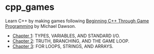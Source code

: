 # cpp_games

Learn C++ by making games following [Beginning C++ Through Game Programming](https://www.amazon.es/Beginning-C-Through-Game-Programming/dp/1305109910/ref=sr_1_fkmr0_1?__mk_es_ES=%C3%85M%C3%85%C5%BD%C3%95%C3%91&keywords=learn+c%2B%2B+through+example&qid=1560793025&s=gateway&sr=8-1-fkmr0) by Michael Dawson.

- [Chapter 1](./ch1): TYPES, VARIABLES, AND STANDARD I/O.
- [Chapter 2](./ch2): TRUTH, BRANCHING, AND THE GAME LOOP.
- [Chapter 3](./ch3): FOR LOOPS, STRINGS, AND ARRAYS.

